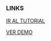 ### LINKS

[IR AL TUTORIAL](https://enidev911.github.io/fullstack-python/desafios/m2/notas-finales/)

[VER DEMO](https://enidev911.github.io/fullstack-python/desafios/m2/notas-finales/demo/)

